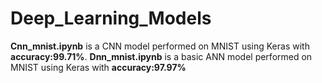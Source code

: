 # Deep_Learning_Models
**Cnn_mnist.ipynb** is a CNN model performed on MNIST using Keras with **accuracy:99.71%**.
**Dnn_mnist.ipynb** is a basic ANN model performed on MNIST using Keras with **accuracy:97.97%**
